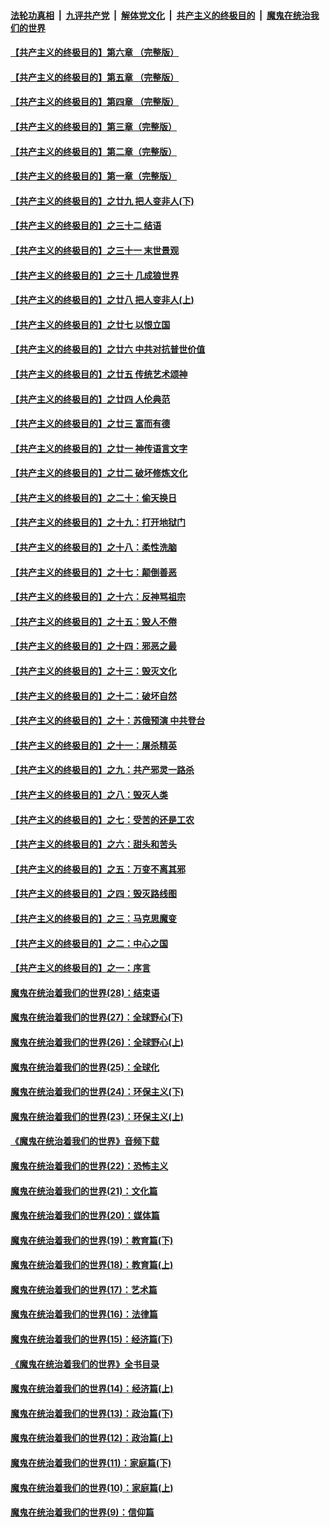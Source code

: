 

####  [法轮功真相](../../../../basic/blob/master/README.md?t=05191431) &nbsp;|&nbsp; [九评共产党](../../../../9ping.md/blob/master/README.md?t=05191431) &nbsp;|&nbsp; [解体党文化](../../../../jtdwh.md/blob/master/README.md?t=05191431)  &nbsp;|&nbsp; [共产主义的终极目的](../../../../gczydzjmd.md/blob/master/README.md?t=05191431) &nbsp;|&nbsp; [魔鬼在统治我们的世界](../../../../mgztzwmdsj.md/blob/master/README.md?t=05191431) 

#### [【共产主义的终极目的】第六章 （完整版）](../pages/nsc422/n11428913.md?t=05191431) 

#### [【共产主义的终极目的】第五章 （完整版）](../pages/nsc422/n11428912.md?t=05191431) 

#### [【共产主义的终极目的】第四章 （完整版）](../pages/nsc422/n11428907.md?t=05191431) 

#### [【共产主义的终极目的】第三章（完整版）](../pages/nsc422/n11428848.md?t=05191431) 

#### [【共产主义的终极目的】第二章（完整版）](../pages/nsc422/n11428831.md?t=05191431) 

#### [【共产主义的终极目的】第一章（完整版）](../pages/nsc422/n11417651.md?t=05191431) 

#### [【共产主义的终极目的】之廿九 把人变非人(下)](../pages/nsc422/n11344140.md?t=05191431) 

#### [【共产主义的终极目的】之三十二 结语](../pages/nsc422/n11360535.md?t=05191431) 

#### [【共产主义的终极目的】之三十一 末世景观](../pages/nsc422/n11351129.md?t=05191431) 

#### [【共产主义的终极目的】之三十 几成狼世界](../pages/nsc422/n11348280.md?t=05191431) 

#### [【共产主义的终极目的】之廿八 把人变非人(上)](../pages/nsc422/n11340492.md?t=05191431) 

#### [【共产主义的终极目的】之廿七 以恨立国](../pages/nsc422/n11336944.md?t=05191431) 

#### [【共产主义的终极目的】之廿六 中共对抗普世价值](../pages/nsc422/n11324785.md?t=05191431) 

#### [【共产主义的终极目的】之廿五 传统艺术颂神](../pages/nsc422/n11296396.md?t=05191431) 

#### [【共产主义的终极目的】之廿四 人伦典范](../pages/nsc422/n11296397.md?t=05191431) 

#### [【共产主义的终极目的】之廿三 富而有德](../pages/nsc422/n11283598.md?t=05191431) 

#### [【共产主义的终极目的】之廿一 神传语言文字](../pages/nsc422/n11263265.md?t=05191431) 

#### [【共产主义的终极目的】之廿二 破坏修炼文化](../pages/nsc422/n11245728.md?t=05191431) 

#### [【共产主义的终极目的】之二十：偷天换日](../pages/nsc422/n11238846.md?t=05191431) 

#### [【共产主义的终极目的】之十九：打开地狱门](../pages/nsc422/n11206376.md?t=05191431) 

#### [【共产主义的终极目的】之十八：柔性洗脑](../pages/nsc422/n11199994.md?t=05191431) 

#### [【共产主义的终极目的】之十七：颠倒善恶](../pages/nsc422/n11179782.md?t=05191431) 

#### [【共产主义的终极目的】之十六：反神骂祖宗](../pages/nsc422/n11166798.md?t=05191431) 

#### [【共产主义的终极目的】之十五：毁人不倦](../pages/nsc422/n11166792.md?t=05191431) 

#### [【共产主义的终极目的】之十四：邪恶之最](../pages/nsc422/n11150249.md?t=05191431) 

#### [【共产主义的终极目的】之十三：毁灭文化](../pages/nsc422/n11135227.md?t=05191431) 

#### [【共产主义的终极目的】之十二：破坏自然](../pages/nsc422/n11135214.md?t=05191431) 

#### [【共产主义的终极目的】之十：苏俄预演 中共登台](../pages/nsc422/n11118424.md?t=05191431) 

#### [【共产主义的终极目的】之十一：屠杀精英](../pages/nsc422/n11118442.md?t=05191431) 

#### [【共产主义的终极目的】之九：共产邪灵一路杀](../pages/nsc422/n11114139.md?t=05191431) 

#### [【共产主义的终极目的】之八：毁灭人类](../pages/nsc422/n11108503.md?t=05191431) 

#### [【共产主义的终极目的】之七：受苦的还是工农](../pages/nsc422/n11101809.md?t=05191431) 

#### [【共产主义的终极目的】之六：甜头和苦头](../pages/nsc422/n11096971.md?t=05191431) 

#### [【共产主义的终极目的】之五：万变不离其邪](../pages/nsc422/n11091285.md?t=05191431) 

#### [【共产主义的终极目的】之四：毁灭路线图](../pages/nsc422/n11086284.md?t=05191431) 

#### [【共产主义的终极目的】之三：马克思魔变](../pages/nsc422/n11061941.md?t=05191431) 

#### [【共产主义的终极目的】之二：中心之国](../pages/nsc422/n11047728.md?t=05191431) 

#### [【共产主义的终极目的】之一：序言](../pages/nsc422/n11086077.md?t=05191431) 

#### [魔鬼在统治着我们的世界(28)：结束语](../pages/nsc422/n10936246.md?t=05191431) 

#### [魔鬼在统治着我们的世界(27)：全球野心(下)](../pages/nsc422/n10928319.md?t=05191431) 

#### [魔鬼在统治着我们的世界(26)：全球野心(上)](../pages/nsc422/n10900318.md?t=05191431) 

#### [魔鬼在统治着我们的世界(25)：全球化](../pages/nsc422/n10788205.md?t=05191431) 

#### [魔鬼在统治着我们的世界(24)：环保主义(下)](../pages/nsc422/n10695307.md?t=05191431) 

#### [魔鬼在统治着我们的世界(23)：环保主义(上)](../pages/nsc422/n10688613.md?t=05191431) 

#### [《魔鬼在统治着我们的世界》音频下载](../pages/nsc422/n10635553.md?t=05191431) 

#### [魔鬼在统治着我们的世界(22)：恐怖主义](../pages/nsc422/n10614727.md?t=05191431) 

#### [魔鬼在统治着我们的世界(21)：文化篇](../pages/nsc422/n10597706.md?t=05191431) 

#### [魔鬼在统治着我们的世界(20)：媒体篇](../pages/nsc422/n10586579.md?t=05191431) 

#### [魔鬼在统治着我们的世界(19)：教育篇(下)](../pages/nsc422/n10564808.md?t=05191431) 

#### [魔鬼在统治着我们的世界(18)：教育篇(上)](../pages/nsc422/n10526970.md?t=05191431) 

#### [魔鬼在统治着我们的世界(17)：艺术篇](../pages/nsc422/n10499093.md?t=05191431) 

#### [魔鬼在统治着我们的世界(16)：法律篇](../pages/nsc422/n10485969.md?t=05191431) 

#### [魔鬼在统治着我们的世界(15)：经济篇(下)](../pages/nsc422/n10469975.md?t=05191431) 

#### [《魔鬼在统治着我们的世界》全书目录](../pages/nsc422/n10464261.md?t=05191431) 

#### [魔鬼在统治着我们的世界(14)：经济篇(上)](../pages/nsc422/n10457370.md?t=05191431) 

#### [魔鬼在统治着我们的世界(13)：政治篇(下)](../pages/nsc422/n10448270.md?t=05191431) 

#### [魔鬼在统治着我们的世界(12)：政治篇(上)](../pages/nsc422/n10444576.md?t=05191431) 

#### [魔鬼在统治着我们的世界(11)：家庭篇(下)](../pages/nsc422/n10440961.md?t=05191431) 

#### [魔鬼在统治着我们的世界(10)：家庭篇(上)](../pages/nsc422/n10435448.md?t=05191431) 

#### [魔鬼在统治着我们的世界(9)：信仰篇](../pages/nsc422/n10432159.md?t=05191431) 

